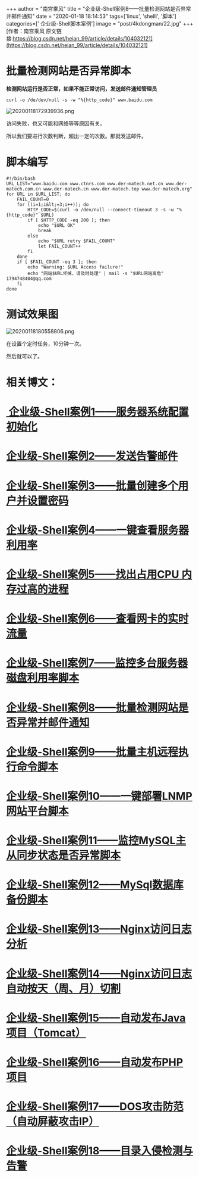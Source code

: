 +++
author = "南宫乘风"
title = "企业级-Shell案例8——批量检测网站是否异常并邮件通知"
date = "2020-01-18 18:14:53"
tags=['linux', 'shelll', '脚本']
categories=[' 企业级-Shell脚本案例']
image = "post/4kdongman/22.jpg"
+++
[作者：南宫乘风   原文链接:https://blog.csdn.net/heian_99/article/details/104032121](https://blog.csdn.net/heian_99/article/details/104032121)

# 批量检测网站是否异常脚本

**检测网站运行是否正常，如果不能正常访问，发送邮件通知管理员**

```
curl -o /de/dev/null -s -w "%{http_code}" www.baidu.com

```

![20200118172939936.png](https://img-blog.csdnimg.cn/20200118172939936.png)

访问失败，也又可能和网络等等原因有关。

所以我们要进行次数判断，超出一定的次数。那就发送邮件。

# 脚本编写

```
#!/bin/bash  
URL_LIST="www.baidu.com www.ctnrs.com www.der-matech.net.cn www.der-matech.com.cn www.der-matech.cn www.der-matech.top www.der-matech.org"
for URL in $URL_LIST; do
    FAIL_COUNT=0
    for ((i=1;i&lt;=3;i++)); do
        HTTP_CODE=$(curl -o /dev/null --connect-timeout 3 -s -w "%{http_code}" $URL)
        if [ $HTTP_CODE -eq 200 ]; then
            echo "$URL OK"
            break
        else
            echo "$URL retry $FAIL_COUNT"
            let FAIL_COUNT++
        fi
    done
    if [ $FAIL_COUNT -eq 3 ]; then
        echo "Warning: $URL Access failure!"
		echo "网站$URL坏掉，请及时处理" | mail -s "$URL网站高危" 1794748404@qq.com
    fi
done
```

# 测试效果图

![20200118180558806.png](https://img-blog.csdnimg.cn/20200118180558806.png)

在设置个定时任务，10分钟一次。

然后就可以了。

# 相关博文：

# [ 企业级-Shell案例1——服务器系统配置初始化](https://blog.csdn.net/heian_99/article/details/104027379)

# [企业级-Shell案例2——发送告警邮件](https://blog.csdn.net/heian_99/article/details/104028229)

# [企业级-Shell案例3——批量创建多个用户并设置密码](https://blog.csdn.net/heian_99/article/details/104028407)

# [企业级-Shell案例4——一键查看服务器利用率](https://blog.csdn.net/heian_99/article/details/104028739)

# [企业级-Shell案例5——找出占用CPU 内存过高的进程](https://blog.csdn.net/heian_99/article/details/104030019)

# [企业级-Shell案例6——查看网卡的实时流量](https://blog.csdn.net/heian_99/article/details/104030173)

# [企业级-Shell案例7——监控多台服务器磁盘利用率脚本](https://blog.csdn.net/heian_99/article/details/104031458)

# [企业级-Shell案例8——批量检测网站是否异常并邮件通知](https://blog.csdn.net/heian_99/article/details/104032121)

# [企业级-Shell案例9——批量主机远程执行命令脚本](https://blog.csdn.net/heian_99/article/details/104039706)

# [企业级-Shell案例10——一键部署LNMP网站平台脚本](https://blog.csdn.net/heian_99/article/details/104039886)

# [企业级-Shell案例11——监控MySQL主从同步状态是否异常脚本](https://blog.csdn.net/heian_99/article/details/104040379)

# [企业级-Shell案例12——MySql数据库备份脚本](https://blog.csdn.net/heian_99/article/details/104061077)

# [企业级-Shell案例13——Nginx访问日志分析](https://blog.csdn.net/heian_99/article/details/104061361)

# [企业级-Shell案例14——Nginx访问日志自动按天（周、月）切割](https://blog.csdn.net/heian_99/article/details/104061818)

# [企业级-Shell案例15——自动发布Java项目（Tomcat）](https://blog.csdn.net/heian_99/article/details/104062470)

# [企业级-Shell案例16——自动发布PHP项目](https://blog.csdn.net/heian_99/article/details/104062967)

# [企业级-Shell案例17——DOS攻击防范（自动屏蔽攻击IP）](https://blog.csdn.net/heian_99/article/details/104063402)

# [企业级-Shell案例18——目录入侵检测与告警](https://blog.csdn.net/heian_99/article/details/104063746)
